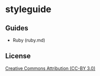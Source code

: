 # styleguide

## Guides
- Ruby (ruby.md)

## License

[Creative Commons Attribution (CC-BY 3.0)](http://creativecommons.org/licenses/by/3.0/)
